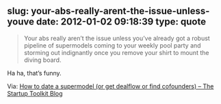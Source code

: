 slug: your-abs-really-arent-the-issue-unless-youve
date: 2012-01-02 09:18:39
type: quote
---

> Your abs really aren’t the issue unless you’ve already got a robust pipeline of supermodels coming to your weekly pool party and storming out indignantly once you remove your shirt to mount the diving board.

Ha ha, that’s funny.

 Via: [How to date a supermodel (or get dealflow or find cofounders) – The Startup Toolkit Blog](http://thestartuptoolkit.com/blog/2011/10/how-to-date-a-supermodel-or-get-dealflow-or-find-cofounders/)

